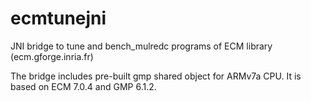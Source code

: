 ecmtunejni
==========

JNI bridge to tune and bench_mulredc programs of ECM library (ecm.gforge.inria.fr)

The bridge includes pre-built gmp shared object for ARMv7a CPU.  It is based on ECM 7.0.4 and GMP 6.1.2.
